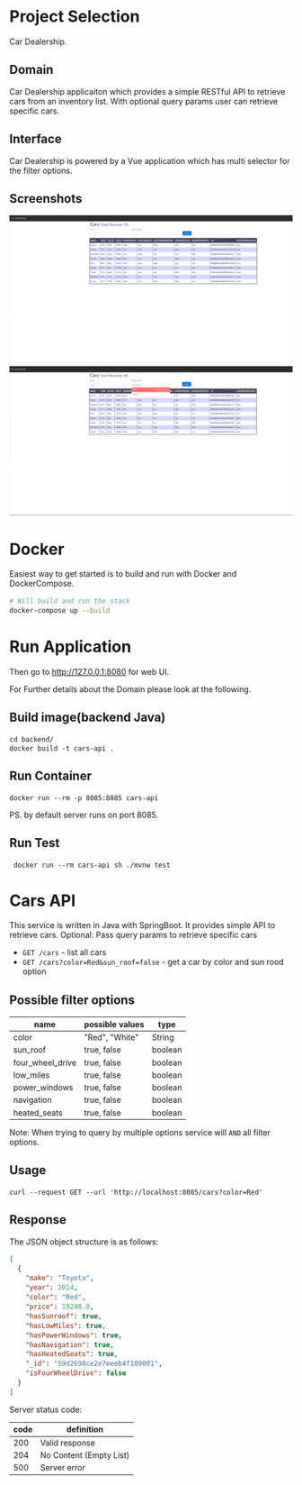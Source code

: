 # Project Selection

Car Dealership.

## Domain

Car Dealership applicaiton which provides a simple RESTful API to retrieve cars from an inventory list. With optional query params user can retrieve specific cars.

## Interface

Car Dealership is powered by a Vue application which has multi selector for the filter options.

## Screenshots

<img src="screenshots/1.png" width="600">
<img src="screenshots/2.png" width="600">

# Docker

Easiest way to get started is to build and run with Docker and DockerCompose.

```sh
# Will build and run the stack
docker-compose up --build
```

# Run Application

Then go to http://127.0.0.1:8080 for web UI.

For Further details about the Domain please look at the following.

## Build image(backend Java)

```
cd backend/
docker build -t cars-api .
```

## Run Container

```
docker run --rm -p 8085:8085 cars-api
```

PS. by default server runs on port 8085.

## Run Test

```
 docker run --rm cars-api sh ./mvnw test
```

# Cars API

This service is written in Java with SpringBoot. It provides simple API to retrieve cars.
Optional: Pass query params to retrieve specific cars

- `GET /cars` - list all cars
- `GET /cars?color=Red&sun_roof=false` - get a car by color and sun rood option

## Possible filter options

| name             | possible values | type    |
| ---------------- | --------------- | ------- |
| color            | "Red", "White"  | String  |
| sun_roof         | true, false     | boolean |
| four_wheel_drive | true, false     | boolean |
| low_miles        | true, false     | boolean |
| power_windows    | true, false     | boolean |
| navigation       | true, false     | boolean |
| heated_seats     | true, false     | boolean |

Note: When trying to query by multiple options service will `AND` all filter options.

## Usage

```
curl --request GET --url 'http://localhost:8085/cars?color=Red'
```

## Response

The JSON object structure is as follows:

```json
[
  {
    "make": "Toyota",
    "year": 2014,
    "color": "Red",
    "price": 19248.0,
    "hasSunroof": true,
    "hasLowMiles": true,
    "hasPowerWindows": true,
    "hasNavigation": true,
    "hasHeatedSeats": true,
    "_id": "59d2698ce2e7eeeb4f109001",
    "isFourWheelDrive": false
  }
]
```

Server status code:

| code | definition              |
| ---- | ----------------------- |
| 200  | Valid response          |
| 204  | No Content (Empty List) |
| 500  | Server error            |
